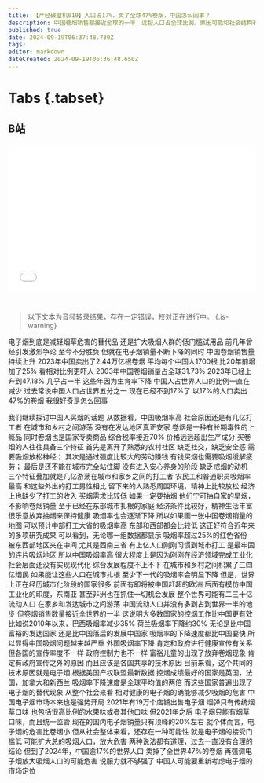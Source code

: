 ```yaml
---
title: 【产经破壁机019】人口占17%，卖了全球47%卷烟，中国怎么回事？
description: 中国卷烟销售额接近全球的一半，远超人口占全球比例。原因可能和社会结构有关，也和缺乏电子烟替代有关系。
published: true
date: 2024-09-19T06:37:48.739Z
tags: 
editor: markdown
dateCreated: 2024-09-19T06:36:48.650Z
---
```


# Tabs {.tabset}

## B站

<div style="position: relative; padding: 30% 45%;">
<iframe style="position: absolute; width: 100%; height: 100%; left: 0; top: 0;" src="//player.bilibili.com/player.html?&bvid=BV1AQt5ekE4x&page=1&as_wide=1&high_quality=1&danmaku=1&autoplay=0" scrolling="no" border="0" frameborder="no" framespacing="0" allowfullscreen="true"></iframe>
</div>


#

> 以下文本为音频转录结果，存在一定错误，校对正在进行中。
{.is-warning}

电子烟到底是减轻烟草危害的替代品
还是扩大吸烟人群的低门槛试用品
前几年曾经引发激烈争论
至今不分胜负
但就在电子烟销量不断下降的同时
中国卷烟销售量持续上升
2023年中国卖出了2.44万亿根卷烟
平均每个中国人1700根
比20年前增加了25%
看相对比例更吓人
2003年中国卷烟销量占全球31.73%
2023年已经上升到47.18%
几乎占一半
这些年因为生育率下降
中国人占世界人口的比例一直在减少
过去常说中国人口占世界五分之一
现在已经不到17%了
以17%的人口卖出47%的卷烟
我很好奇是怎么回事

我们继续探讨中国人买烟的话题
从数据看，中国吸烟率高
社会原因还是有几亿打工者
在城市和乡村之间游荡
没有在发达地区真正安家
卷烟是一种有长期毒性的上瘾品
同时卷烟也是国家专卖商品
综合税率接近70%
价格远远超出生产成分
买卷烟的人往往具备三个特征
首先是离开了熟悉的农村社区
缺乏社交，缺乏安全感
需要吸烟放松神经；
其次是通过强度比较大的劳动赚钱
有钱买烟也需要吸烟缓解疲劳；
最后是还不能在城市完全站住脚
没有进入安心养身的阶段
缺乏戒烟的动机
三个特征叠加就是几亿游荡在城市和家乡之间的打工者
农民工和普通职员吸烟率最高
和这些外出的打工男性相比
留下来的人熟悉周围环境，精神上比较放松
经济上也缺少了打工的收入
买烟需求比较低
如果一定要抽烟
他们宁可抽自家的旱烟，不影响卷烟销量
至于已经在东部城市扎根的家庭
经济条件比较好，精神生活丰富
很乐意放弃抽烟来保持健康
吸烟率也会逐渐下降
所以如果画一张中国卷烟销量的地图
可以预计中部打工大省的吸烟率高
东部和西部都会比较低
这正好符合近年来的多项研究成果
可以看到，无论哪一组数据都显示
吸烟率超过25%的红色省份
被东西部地区夹在中间
尤其是西南三省
有上亿人口刚刚习惯到城市打工
是最牢固的连片吸烟地区
所以中国吸烟率高
很大程度上是因为刚刚在经济领域完成工业化
社会层面还没有实现现代化
综合发展程度不上不下
在城市和乡村之间积累了三四亿烟民
如果能让这些人口在城市扎根
至少下一代的吸烟率会明显下降
但是，世界上正在经历城市化阶段的国家很多
前面有即将被中国赶超的欧洲
后面有模仿中国工业化的印度，东南亚
甚至非洲也在抓住一切机会发展
整个世界可能有二三十亿流动人口
在家乡和发达城市之间游荡
中国流动人口并没有多到占到世界一半的地步
但卷烟销售数量接近全世界的一半
这说明大多数国家的控烟工作比中国更有效
比如说2010年以来，巴西吸烟率减少35%
荷兰吸烟率下降约30%
无论是比中国富裕的发达国家
还是比中国落后的发展中国家
吸烟率的下降速度都比中国要快
所以显得中国吸烟问题越来越严重
外国吸烟率下降
肯定和政府进行健康宣传有关系
但各国的宣传率度不一样
政府控制力也不一样
富裕儿童的出现了放弃卷烟现象
肯定有政府宣传之外的原因
而且应该是各国共享的技术原因
目前来看，这个共同的技术原因就是电子烟
根据美国产权联盟最新数据
控烟成绩最好的国家是英国，法国，加拿大和新西兰
吸烟率下降速度是全球平均值的两倍
而这些国家普遍出现了电子烟的替代现象
从整个社会来看
相对健康的电子烟的确能够减少吸烟的危害
中国电子烟市场本来也是强势开局
2021年有19万个店铺出售电子烟
烟弹只有传统烟草口味
也包括很高比例的水果味或者其他口味
但2021年之后
电子烟只能有烟草口味，而且统一监管
现在的国内电子烟销量只有顶峰的20%左右
就个体而言，电子烟的危害比卷烟小
但从社会整体来看，还存在一种可能性
就是电子烟的接受门槛低
可能扩大总的吸烟人口，放大危害
两种说法都有道理，过去一直没有合理的结论
但到了2024年，中国逾17%的世界人口
卖掉了全世界47%的卷烟
再强调电子烟放大吸烟人口的可能危害
说服力就不够强了
中国人可能要重新考虑电子烟的市场定位

